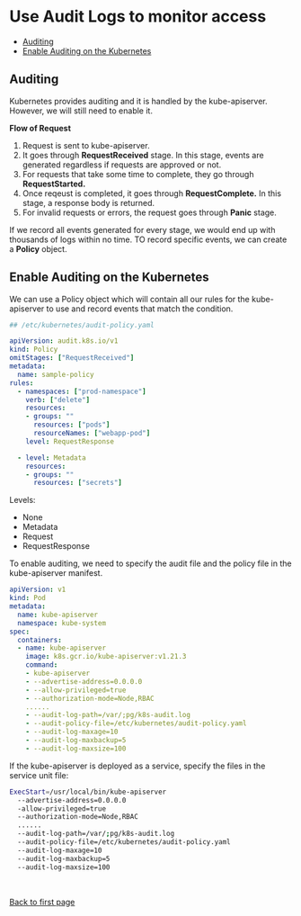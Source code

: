 
# Use Audit Logs to monitor access 


- [Auditing](#auditing)
- [Enable Auditing on the Kubernetes](#enable-auditing-on-the-kubernetes)


## Auditing 

Kubernetes provides auditing and it is handled by the kube-apiserver. However, we will still need to enable it.

**Flow of Request**

1. Request is sent to kube-apiserver.
2. It goes through **RequestReceived** stage. In this stage, events are generated regardless if requests are approved or not.
3. For requests that take some time to complete, they go through **RequestStarted.**
4. Once reqeust is completed, it goes through **RequestComplete.** In this stage, a response body is returned.
5. For invalid requests or errors, the request goes through **Panic** stage.

If we record all events generated for every stage, we would end up with thousands of logs within no time. TO record specific events, we can create a **Policy** object. 

## Enable Auditing on the Kubernetes 

We can use a Policy object which will contain all our rules for the kube-apiserver to use and record events that match the condition.

```yaml
## /etc/kubernetes/audit-policy.yaml 

apiVersion: audit.k8s.io/v1
kind: Policy
omitStages: ["RequestReceived"]
metadata:
  name: sample-policy
rules:
  - namespaces: ["prod-namespace"]
    verb: ["delete"]               
    resources: 
    - groups: "" 
      resources: ["pods"]
      resourceNames: ["webapp-pod"]
    level: RequestResponse   

  - level: Metadata 
    resources:
    - groups: "" 
      resources: ["secrets"]
```

Levels:

- None
- Metadata
- Request 
- RequestResponse 

To enable auditing, we need to specify the audit file and the policy file in the kube-apiserver manifest.

```yaml
apiVersion: v1
kind: Pod
metadata:
  name: kube-apiserver
  namespace: kube-system
spec:
  containers:
  - name: kube-apiserver
    image: k8s.gcr.io/kube-apiserver:v1.21.3
    command:
    - kube-apiserver
    - --advertise-address=0.0.0.0
    - --allow-privileged=true
    - --authorization-mode=Node,RBAC
    ......
    - --audit-log-path=/var/;pg/k8s-audit.log
    - --audit-policy-file=/etc/kubernetes/audit-policy.yaml
    - --audit-log-maxage=10 
    - --audit-log-maxbackup=5 
    - --audit-log-maxsize=100
```

If the kube-apiserver is deployed as a service, specify the files in the service unit file:

```bash
ExecStart=/usr/local/bin/kube-apiserver 
  --advertise-address=0.0.0.0 
  -allow-privileged=true 
  --authorization-mode=Node,RBAC 
  ......
  --audit-log-path=/var/;pg/k8s-audit.log
  --audit-policy-file=/etc/kubernetes/audit-policy.yaml 
  --audit-log-maxage=10  
  --audit-log-maxbackup=5  
  --audit-log-maxsize=100   
```


<br>

[Back to first page](../../README.md#kubernetes-security)

